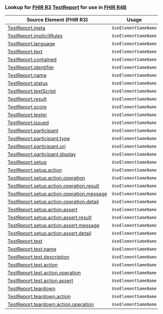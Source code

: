 ### Lookup for [FHIR R3](https://hl7.org/fhir/STU3/) [TestReport](https://hl7.org/fhir/STU3/TestReport.html) for use in [FHIR R4B](https://hl7.org/fhir/R4B/)

| Source Element (FHIR R3) | Usage | Target |
| -------------- | ----- | ------ |
| [TestReport.meta](https://hl7.org/fhir/STU3/TestReport.html#resource) | `UseElementSameName` | [TestReport.meta](https://hl7.org/fhir/R4B/TestReport.html#resource) |
| [TestReport.implicitRules](https://hl7.org/fhir/STU3/TestReport.html#resource) | `UseElementSameName` | [TestReport.implicitRules](https://hl7.org/fhir/R4B/TestReport.html#resource) |
| [TestReport.language](https://hl7.org/fhir/STU3/TestReport.html#resource) | `UseElementSameName` | [TestReport.language](https://hl7.org/fhir/R4B/TestReport.html#resource) |
| [TestReport.text](https://hl7.org/fhir/STU3/TestReport.html#resource) | `UseElementSameName` | [TestReport.text](https://hl7.org/fhir/R4B/TestReport.html#resource) |
| [TestReport.contained](https://hl7.org/fhir/STU3/TestReport.html#resource) | `UseElementSameName` | [TestReport.contained](https://hl7.org/fhir/R4B/TestReport.html#resource) |
| [TestReport.identifier](https://hl7.org/fhir/STU3/TestReport.html#resource) | `UseElementSameName` | [TestReport.identifier](https://hl7.org/fhir/R4B/TestReport.html#resource) |
| [TestReport.name](https://hl7.org/fhir/STU3/TestReport.html#resource) | `UseElementSameName` | [TestReport.name](https://hl7.org/fhir/R4B/TestReport.html#resource) |
| [TestReport.status](https://hl7.org/fhir/STU3/TestReport.html#resource) | `UseElementSameName` | [TestReport.status](https://hl7.org/fhir/R4B/TestReport.html#resource) |
| [TestReport.testScript](https://hl7.org/fhir/STU3/TestReport.html#resource) | `UseElementSameName` | [TestReport.testScript](https://hl7.org/fhir/R4B/TestReport.html#resource) |
| [TestReport.result](https://hl7.org/fhir/STU3/TestReport.html#resource) | `UseElementSameName` | [TestReport.result](https://hl7.org/fhir/R4B/TestReport.html#resource) |
| [TestReport.score](https://hl7.org/fhir/STU3/TestReport.html#resource) | `UseElementSameName` | [TestReport.score](https://hl7.org/fhir/R4B/TestReport.html#resource) |
| [TestReport.tester](https://hl7.org/fhir/STU3/TestReport.html#resource) | `UseElementSameName` | [TestReport.tester](https://hl7.org/fhir/R4B/TestReport.html#resource) |
| [TestReport.issued](https://hl7.org/fhir/STU3/TestReport.html#resource) | `UseElementSameName` | [TestReport.issued](https://hl7.org/fhir/R4B/TestReport.html#resource) |
| [TestReport.participant](https://hl7.org/fhir/STU3/TestReport.html#resource) | `UseElementSameName` | [TestReport.participant](https://hl7.org/fhir/R4B/TestReport.html#resource) |
| [TestReport.participant.type](https://hl7.org/fhir/STU3/TestReport.html#resource) | `UseElementSameName` | [TestReport.participant.type](https://hl7.org/fhir/R4B/TestReport.html#resource) |
| [TestReport.participant.uri](https://hl7.org/fhir/STU3/TestReport.html#resource) | `UseElementSameName` | [TestReport.participant.uri](https://hl7.org/fhir/R4B/TestReport.html#resource) |
| [TestReport.participant.display](https://hl7.org/fhir/STU3/TestReport.html#resource) | `UseElementSameName` | [TestReport.participant.display](https://hl7.org/fhir/R4B/TestReport.html#resource) |
| [TestReport.setup](https://hl7.org/fhir/STU3/TestReport.html#resource) | `UseElementSameName` | [TestReport.setup](https://hl7.org/fhir/R4B/TestReport.html#resource) |
| [TestReport.setup.action](https://hl7.org/fhir/STU3/TestReport.html#resource) | `UseElementSameName` | [TestReport.setup.action](https://hl7.org/fhir/R4B/TestReport.html#resource) |
| [TestReport.setup.action.operation](https://hl7.org/fhir/STU3/TestReport.html#resource) | `UseElementSameName` | [TestReport.setup.action.operation](https://hl7.org/fhir/R4B/TestReport.html#resource) |
| [TestReport.setup.action.operation.result](https://hl7.org/fhir/STU3/TestReport.html#resource) | `UseElementSameName` | [TestReport.setup.action.operation.result](https://hl7.org/fhir/R4B/TestReport.html#resource) |
| [TestReport.setup.action.operation.message](https://hl7.org/fhir/STU3/TestReport.html#resource) | `UseElementSameName` | [TestReport.setup.action.operation.message](https://hl7.org/fhir/R4B/TestReport.html#resource) |
| [TestReport.setup.action.operation.detail](https://hl7.org/fhir/STU3/TestReport.html#resource) | `UseElementSameName` | [TestReport.setup.action.operation.detail](https://hl7.org/fhir/R4B/TestReport.html#resource) |
| [TestReport.setup.action.assert](https://hl7.org/fhir/STU3/TestReport.html#resource) | `UseElementSameName` | [TestReport.setup.action.assert](https://hl7.org/fhir/R4B/TestReport.html#resource) |
| [TestReport.setup.action.assert.result](https://hl7.org/fhir/STU3/TestReport.html#resource) | `UseElementSameName` | [TestReport.setup.action.assert.result](https://hl7.org/fhir/R4B/TestReport.html#resource) |
| [TestReport.setup.action.assert.message](https://hl7.org/fhir/STU3/TestReport.html#resource) | `UseElementSameName` | [TestReport.setup.action.assert.message](https://hl7.org/fhir/R4B/TestReport.html#resource) |
| [TestReport.setup.action.assert.detail](https://hl7.org/fhir/STU3/TestReport.html#resource) | `UseElementSameName` | [TestReport.setup.action.assert.detail](https://hl7.org/fhir/R4B/TestReport.html#resource) |
| [TestReport.test](https://hl7.org/fhir/STU3/TestReport.html#resource) | `UseElementSameName` | [TestReport.test](https://hl7.org/fhir/R4B/TestReport.html#resource) |
| [TestReport.test.name](https://hl7.org/fhir/STU3/TestReport.html#resource) | `UseElementSameName` | [TestReport.test.name](https://hl7.org/fhir/R4B/TestReport.html#resource) |
| [TestReport.test.description](https://hl7.org/fhir/STU3/TestReport.html#resource) | `UseElementSameName` | [TestReport.test.description](https://hl7.org/fhir/R4B/TestReport.html#resource) |
| [TestReport.test.action](https://hl7.org/fhir/STU3/TestReport.html#resource) | `UseElementSameName` | [TestReport.test.action](https://hl7.org/fhir/R4B/TestReport.html#resource) |
| [TestReport.test.action.operation](https://hl7.org/fhir/STU3/TestReport.html#resource) | `UseElementSameName` | [TestReport.test.action.operation](https://hl7.org/fhir/R4B/TestReport.html#resource) |
| [TestReport.test.action.assert](https://hl7.org/fhir/STU3/TestReport.html#resource) | `UseElementSameName` | [TestReport.test.action.assert](https://hl7.org/fhir/R4B/TestReport.html#resource) |
| [TestReport.teardown](https://hl7.org/fhir/STU3/TestReport.html#resource) | `UseElementSameName` | [TestReport.teardown](https://hl7.org/fhir/R4B/TestReport.html#resource) |
| [TestReport.teardown.action](https://hl7.org/fhir/STU3/TestReport.html#resource) | `UseElementSameName` | [TestReport.teardown.action](https://hl7.org/fhir/R4B/TestReport.html#resource) |
| [TestReport.teardown.action.operation](https://hl7.org/fhir/STU3/TestReport.html#resource) | `UseElementSameName` | [TestReport.teardown.action.operation](https://hl7.org/fhir/R4B/TestReport.html#resource) |
